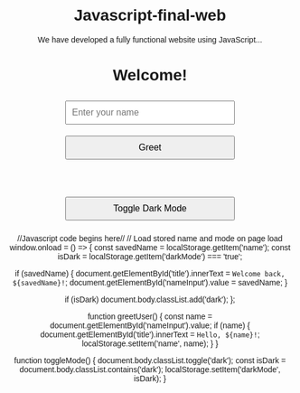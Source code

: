 # Javascript-final-web
We have developed a fully functional website using JavaScript...
<!DOCTYPE html>
<html>
<head>
  <title>Smart Mini Site</title>
  <meta name="viewport" content="width=device-width, initial-scale=1.0">
  <style>
    body {
      font-family: Arial;
      text-align: center;
      padding: 30px;
      transition: background 0.5s, color 0.5s;
    }
    input, button {
      padding: 10px;
      margin: 10px;
      font-size: 1rem;
      width: 80%;
      max-width: 300px;
    }
    .dark {
      background: #121212;
      color: #fff;
    }
  </style>
</head>
<body>
  <h1 id="title">Welcome!</h1>

  <input id="nameInput" placeholder="Enter your name" />
  <button onclick="greetUser()">Greet</button>

  <br><br>
  <button onclick="toggleMode()">Toggle Dark Mode</button>

  <script src="script.js"></script>
</body>
</html>
//Javascript code begins here//
// Load stored name and mode on page load
window.onload = () => {
  const savedName = localStorage.getItem('name');
  const isDark = localStorage.getItem('darkMode') === 'true';

  if (savedName) {
    document.getElementById('title').innerText = `Welcome back, ${savedName}!`;
    document.getElementById('nameInput').value = savedName;
  }

  if (isDark) document.body.classList.add('dark');
};

function greetUser() {
  const name = document.getElementById('nameInput').value;
  if (name) {
    document.getElementById('title').innerText = `Hello, ${name}!`;
    localStorage.setItem('name', name);
  }
}

function toggleMode() {
  document.body.classList.toggle('dark');
  const isDark = document.body.classList.contains('dark');
  localStorage.setItem('darkMode', isDark);
}

